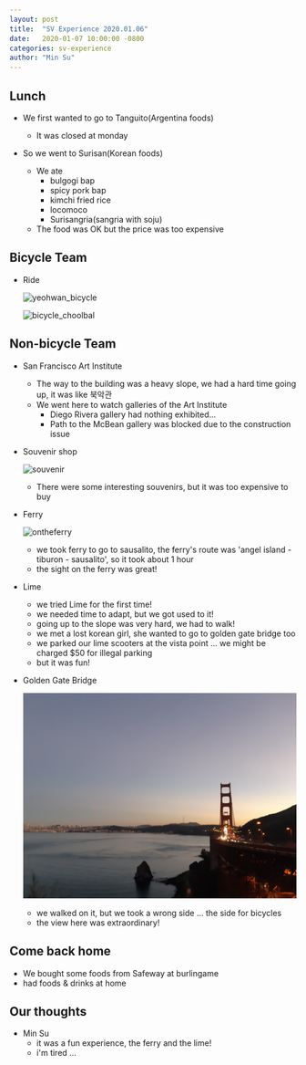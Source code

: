 ```yaml
---
layout: post
title:  "SV Experience 2020.01.06"
date:   2020-01-07 10:00:00 -0800
categories: sv-experience
author: "Min Su"
---
```


## Lunch
- We first wanted to go to Tanguito(Argentina foods)
  - It was closed at monday

- So we went to Surisan(Korean foods)
  - We ate
    - bulgogi bap
    - spicy pork bap
    - kimchi fried rice
    - locomoco
    - Surisangria(sangria with soju)
  - The food was OK but the price was too expensive

## Bicycle Team

- Ride

  ![yeohwan_bicycle](./images/200106/yeohwan_bicycle.jpg)

  ![bicycle_choolbal](./images/200106/bicycle_choolbal.jpg)


## Non-bicycle Team
- San Francisco Art Institute
  - The way to the building was a heavy slope, we had a hard time going up, it was like 북악관
  - We went here to watch galleries of the Art Institute
    - Diego Rivera gallery had nothing exhibited...
    - Path to the McBean gallery was blocked due to the construction issue
  
- Souvenir shop
  
  ![souvenir](./images/200106/souvenir.jpg)
  
  - There were some interesting souvenirs, but it was too expensive to buy
  
- Ferry
  
  ![ontheferry](./images/200106/ontheferry.jpg)
  
  - we took ferry to go to sausalito, the ferry's route was 'angel island - tiburon - sausalito', so it took about 1 hour
  - the sight on the ferry was great!
  
- Lime
  - we tried Lime for the first time!
  - we needed time to adapt, but we got used to it!
  - going up to the slope was very hard, we had to walk!
  - we met a lost korean girl, she wanted to go to golden gate bridge too
  - we parked our lime scooters at the vista point ... we might be charged $50 for illegal parking
  - but it was fun!
  
- Golden Gate Bridge
  
  ![ggb](./images/200106/ggb.jpg)
  
  - we walked on it, but we took a wrong side ... the side for bicycles
  - the view here was extraordinary!

## Come back home
- We bought some foods from Safeway at burlingame
- had foods & drinks at home

## Our thoughts
- Min Su
  - it was a fun experience, the ferry and the lime!
  - i'm tired ...
